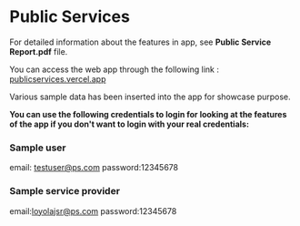 # Public Services
For detailed information about the features in app, see **Public Service Report.pdf** file.

You can access the web app through the following link : [publicservices.vercel.app]( publicservices.vercel.app )

Various sample data has been inserted into the app for showcase purpose.

**You can use the following credentials to login for looking at the features of the app if you don't want to login with
your real credentials:**

### Sample user
email: testuser@ps.com
password:12345678

### Sample service provider
email:loyolajsr@ps.com
password:12345678

